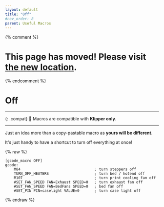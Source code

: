 ```yaml
---
layout: default
title: "Off"
#nav_order: 8
parent: Useful Macros
---
```

{% comment %} 
# This page has moved! Please visit [the new location](https://ellis3dp.com/Print-Tuning-Guide/articles/useful_macros/off.html).
{% endcomment %}
# Off

---

{: .compat}
:dizzy: Macros are compatible with **Klipper only**.

---

Just an idea more than a copy-pastable macro as **yours will be different**. 

It's just handy to have a shortcut to turn off everything at once!

{% raw %}
```
[gcode_macro OFF]
gcode:
    M84                                  ; turn steppers off
    TURN_OFF_HEATERS                     ; turn bed / hotend off
    M107                                 ; turn print cooling fan off
    #SET_FAN_SPEED FAN=Exhaust SPEED=0   ; turn exhaust fan off
    #SET_FAN_SPEED FAN=BedFans SPEED=0   ; bed fan off
    #SET_PIN PIN=caselight VALUE=0       ; turn case light off
```
{% endraw %}